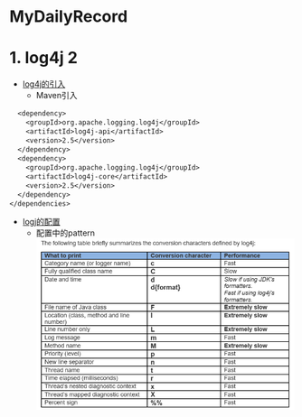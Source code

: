 # MyDailyRecord
# 1. log4j 2
* [log4j的引入](https://logging.apache.org/log4j/2.x/maven-artifacts.html)   
  * Maven引入
```<dependencies>
  <dependency>
    <groupId>org.apache.logging.log4j</groupId>
    <artifactId>log4j-api</artifactId>
    <version>2.5</version>
  </dependency>
  <dependency>
    <groupId>org.apache.logging.log4j</groupId>
    <artifactId>log4j-core</artifactId>
    <version>2.5</version>
  </dependency>
</dependencies>
```
* [logj的配置](https://logging.apache.org/log4j/2.x/manual/configuration.html)
  * 配置中的pattern
  ![](/Image/log4j-pattern.png)
